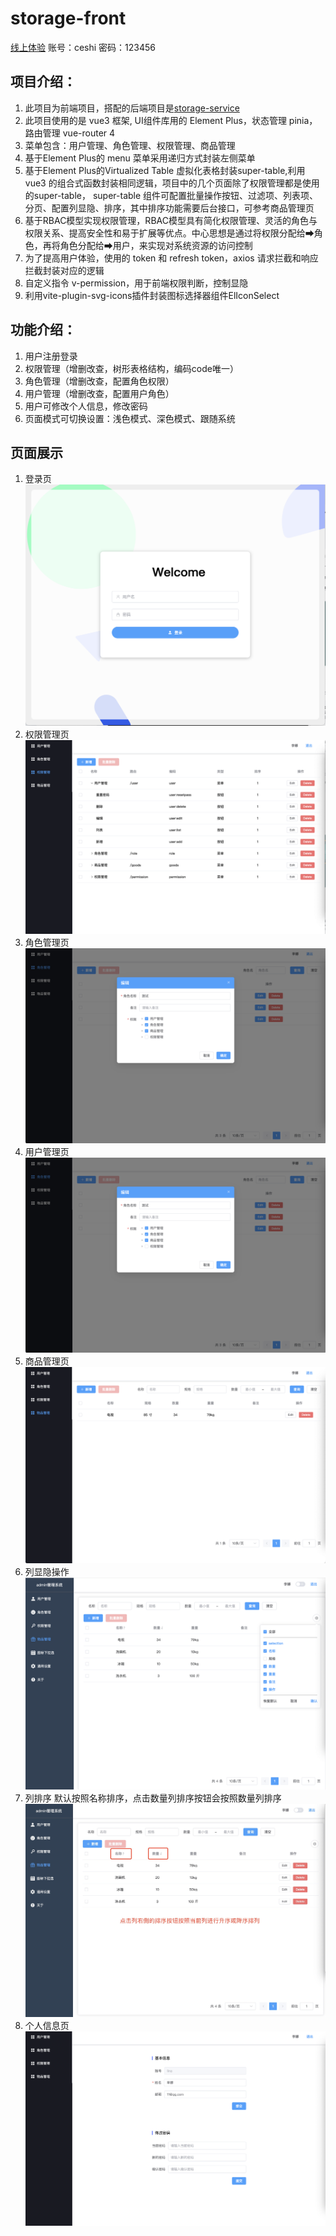 # storage-front

[线上体验](https://storage-front-8ecz.onrender.com/)
账号：ceshi 密码：123456

## 项目介绍：
1. 此项目为前端项目，搭配的后端项目是[storage-service](https://github.com/woshilina/storage-service)
2. 此项目使用的是 vue3 框架, UI组件库用的 Element Plus，状态管理 pinia，路由管理 vue-router 4
3. 菜单包含：用户管理、角色管理、权限管理、商品管理
4. 基于Element Plus的 menu 菜单采用递归方式封装左侧菜单
5. 基于Element Plus的Virtualized Table 虚拟化表格封装super-table,利用 vue3 的组合式函数封装相同逻辑，项目中的几个页面除了权限管理都是使用的super-table， super-table 组件可配置批量操作按钮、过滤项、列表项、分页、配置列显隐、排序，其中排序功能需要后台接口，可参考商品管理页
6. 基于RBAC模型实现权限管理，RBAC模型具有简化权限管理、灵活的角色与权限关系、提高安全性和易于扩展等优点。中心思想是通过将权限分配给➡角色，再将角色分配给➡用户，来实现对系统资源的访问控制
7. 为了提高用户体验，使用的 token 和 refresh token，axios 请求拦截和响应拦截封装对应的逻辑
8. 自定义指令 v-permission，用于前端权限判断，控制显隐
9. 利用vite-plugin-svg-icons插件封装图标选择器组件ElIconSelect

## 功能介绍：
1. 用户注册登录
1. 权限管理（增删改查，树形表格结构，编码code唯一）
2. 角色管理（增删改查，配置角色权限）
3. 用户管理（增删改查，配置用户角色）
4. 用户可修改个人信息，修改密码
5. 页面模式可切换设置：浅色模式、深色模式、跟随系统


## 页面展示
1. 登录页
![登录页](/src/assets/screenshot/login.png "登录")
2. 权限管理页
![权限管理页](/src/assets/screenshot/permission.png "权限管理")
3. 角色管理页
![角色管理页](/src/assets/screenshot/role.png "角色管理")
4. 用户管理页
![用户管理页](/src/assets/screenshot/role.png "用户管理")
5. 商品管理页
![商品管理页](/src/assets/screenshot/goods.png "商品管理")
6. 列显隐操作
![列显隐操作](/src/assets/screenshot/column.png "列显隐操作")
7. 列排序
 默认按照名称排序，点击数量列排序按钮会按照数量列排序
![列排序](/src/assets/screenshot/sort.jpg "列排序")
8. 个人信息页
![个人信息页](/src/assets/screenshot/personinfor.png "个人信息页")



